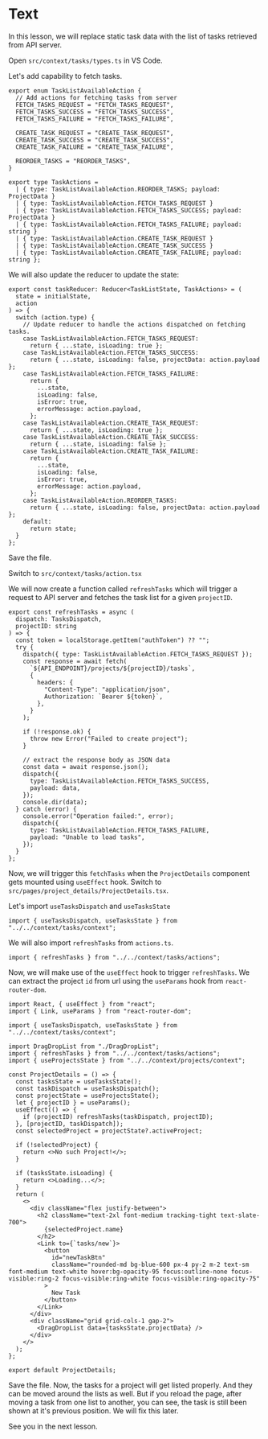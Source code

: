 # Text

In this lesson, we will replace static task data with the list of tasks retrieved from API server.

Open `src/context/tasks/types.ts` in VS Code.

Let's add capability to fetch tasks.

```tsx
export enum TaskListAvailableAction {
  // Add actions for fetching tasks from server
  FETCH_TASKS_REQUEST = "FETCH_TASKS_REQUEST",
  FETCH_TASKS_SUCCESS = "FETCH_TASKS_SUCCESS",
  FETCH_TASKS_FAILURE = "FETCH_TASKS_FAILURE",

  CREATE_TASK_REQUEST = "CREATE_TASK_REQUEST",
  CREATE_TASK_SUCCESS = "CREATE_TASK_SUCCESS",
  CREATE_TASK_FAILURE = "CREATE_TASK_FAILURE",

  REORDER_TASKS = "REORDER_TASKS",
}

export type TaskActions =
  | { type: TaskListAvailableAction.REORDER_TASKS; payload: ProjectData }
  | { type: TaskListAvailableAction.FETCH_TASKS_REQUEST }
  | { type: TaskListAvailableAction.FETCH_TASKS_SUCCESS; payload: ProjectData }
  | { type: TaskListAvailableAction.FETCH_TASKS_FAILURE; payload: string }
  | { type: TaskListAvailableAction.CREATE_TASK_REQUEST }
  | { type: TaskListAvailableAction.CREATE_TASK_SUCCESS }
  | { type: TaskListAvailableAction.CREATE_TASK_FAILURE; payload: string };
```

We will also update the reducer to update the state:

```tsx
export const taskReducer: Reducer<TaskListState, TaskActions> = (
  state = initialState,
  action
) => {
  switch (action.type) {
    // Update reducer to handle the actions dispatched on fetching tasks.
    case TaskListAvailableAction.FETCH_TASKS_REQUEST:
      return { ...state, isLoading: true };
    case TaskListAvailableAction.FETCH_TASKS_SUCCESS:
      return { ...state, isLoading: false, projectData: action.payload };
    case TaskListAvailableAction.FETCH_TASKS_FAILURE:
      return {
        ...state,
        isLoading: false,
        isError: true,
        errorMessage: action.payload,
      };
    case TaskListAvailableAction.CREATE_TASK_REQUEST:
      return { ...state, isLoading: true };
    case TaskListAvailableAction.CREATE_TASK_SUCCESS:
      return { ...state, isLoading: false };
    case TaskListAvailableAction.CREATE_TASK_FAILURE:
      return {
        ...state,
        isLoading: false,
        isError: true,
        errorMessage: action.payload,
      };
    case TaskListAvailableAction.REORDER_TASKS:
      return { ...state, isLoading: false, projectData: action.payload };
    default:
      return state;
  }
};
```

Save the file.

Switch to `src/context/tasks/action.tsx`

We will now create a function called `refreshTasks` which will trigger a request to API server and fetches the task list for a given `projectID`.

```tsx
export const refreshTasks = async (
  dispatch: TasksDispatch,
  projectID: string
) => {
  const token = localStorage.getItem("authToken") ?? "";
  try {
    dispatch({ type: TaskListAvailableAction.FETCH_TASKS_REQUEST });
    const response = await fetch(
      `${API_ENDPOINT}/projects/${projectID}/tasks`,
      {
        headers: {
          "Content-Type": "application/json",
          Authorization: `Bearer ${token}`,
        },
      }
    );

    if (!response.ok) {
      throw new Error("Failed to create project");
    }

    // extract the response body as JSON data
    const data = await response.json();
    dispatch({
      type: TaskListAvailableAction.FETCH_TASKS_SUCCESS,
      payload: data,
    });
    console.dir(data);
  } catch (error) {
    console.error("Operation failed:", error);
    dispatch({
      type: TaskListAvailableAction.FETCH_TASKS_FAILURE,
      payload: "Unable to load tasks",
    });
  }
};
```

Now, we will trigger this `fetchTasks` when the `ProjectDetails` component gets mounted using `useEffect` hook. Switch to `src/pages/project_details/ProjectDetails.tsx`.

Let's import `useTasksDispatch` and `useTasksState`

```tsx
import { useTasksDispatch, useTasksState } from "../../context/tasks/context";
```

We will also import `refreshTasks` from `actions.ts`.

```tsx
import { refreshTasks } from "../../context/tasks/actions";
```

Now, we will make use of the `useEffect` hook to trigger `refreshTasks`. We can extract the project `id` from url using the `useParams` hook from `react-router-dom`.

```tsx
import React, { useEffect } from "react";
import { Link, useParams } from "react-router-dom";

import { useTasksDispatch, useTasksState } from "../../context/tasks/context";

import DragDropList from "./DragDropList";
import { refreshTasks } from "../../context/tasks/actions";
import { useProjectsState } from "../../context/projects/context";

const ProjectDetails = () => {
  const tasksState = useTasksState();
  const taskDispatch = useTasksDispatch();
  const projectState = useProjectsState();
  let { projectID } = useParams();
  useEffect(() => {
    if (projectID) refreshTasks(taskDispatch, projectID);
  }, [projectID, taskDispatch]);
  const selectedProject = projectState?.activeProject;

  if (!selectedProject) {
    return <>No such Project!</>;
  }

  if (tasksState.isLoading) {
    return <>Loading...</>;
  }
  return (
    <>
      <div className="flex justify-between">
        <h2 className="text-2xl font-medium tracking-tight text-slate-700">
          {selectedProject.name}
        </h2>
        <Link to={`tasks/new`}>
          <button
            id="newTaskBtn"
            className="rounded-md bg-blue-600 px-4 py-2 m-2 text-sm font-medium text-white hover:bg-opacity-95 focus:outline-none focus-visible:ring-2 focus-visible:ring-white focus-visible:ring-opacity-75"
          >
            New Task
          </button>
        </Link>
      </div>
      <div className="grid grid-cols-1 gap-2">
        <DragDropList data={tasksState.projectData} />
      </div>
    </>
  );
};

export default ProjectDetails;
```

Save the file. Now, the tasks for a project will get listed properly. And they can be moved around the lists as well. But if you reload the page, after moving a task from one list to another, you can see, the task is still been shown at it's previous position. We will fix this later.

See you in the next lesson.
